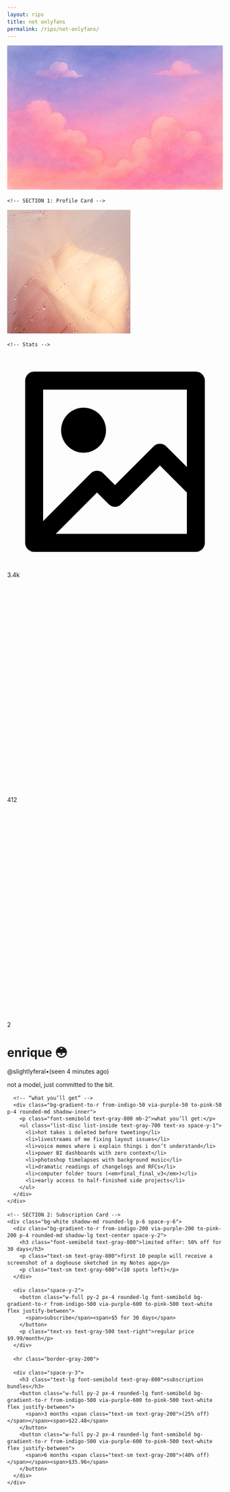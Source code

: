 ```yaml
---
layout: rips
title: not onlyfans
permalink: /rips/not-onlyfans/
---
```


<div class="w-full bg-gray-50">
  <!-- cover image -->
  <img
    src="/assets/images/of-cover.jpg"
    alt="cover image"
    class="w-full h-40 object-cover object-center"
  />

  <div class="px-6 py-4 space-y-4">

    <!-- SECTION 1: Profile Card -->
<div class="bg-white shadow-md rounded-lg p-6 space-y-4">
  <!-- Avatar and Stats Row -->
  <div class="flex items-start justify-between">
    <!-- Avatar -->
    <img
      src="/assets/images/of-pfp.JPG"
      alt="profile picture"
      class="w-28 h-28 rounded-full border-4 border-white shadow-lg object-cover -mt-16"
    />

    <!-- Stats -->
  <div class="flex space-x-6 text-gray-800 text-sm -mt-2">
      <div class="flex items-center space-x-1 text-indigo-600">
        <svg class="w-4 h-4 fill-current" viewBox="0 0 24 24" xmlns="http://www.w3.org/2000/svg">
          <path d="M3,22H21a1,1,0,0,0,1-1V3a1,1,0,0,0-1-1H3A1,1,0,0,0,2,3V21A1,1,0,0,0,3,22Zm2.414-2L10,15.414l1.293,1.293a1,1,0,0,0,1.414,0L17,12.414l3,3V20ZM20,4v8.586l-2.293-2.293a1,1,0,0,0-1.414,0L12,14.586l-1.293-1.293a1,1,0,0,0-1.414,0L4,18.586V4ZM6,8.5A2.5,2.5,0,1,1,8.5,11,2.5,2.5,0,0,1,6,8.5Z"/>
        </svg>
        <span>3.4k</span>
      </div>
      <div class="flex items-center space-x-1 text-purple-600">
        <svg class="w-4 h-4 stroke-current" viewBox="0 0 24 24" fill="none" xmlns="http://www.w3.org/2000/svg">
          <path d="M16 10L18.5768 8.45392C19.3699 7.97803 19.7665 7.74009 20.0928 7.77051C20.3773 7.79703 20.6369 7.944 20.806 8.17433C21 8.43848 21 8.90095 21 9.8259V14.1741C21 15.099 21 15.5615 20.806 15.8257C20.6369 16.056 20.3773 16.203 20.0928 16.2295C19.7665 16.2599 19.3699 16.022 18.5768 15.5461L16 14M6.2 18H12.8C13.9201 18 14.4802 18 14.908 17.782C15.2843 17.5903 15.5903 17.2843 15.782 16.908C16 16.4802 16 15.9201 16 14.8V9.2C16 8.0799 16 7.51984 15.782 7.09202C15.5903 6.71569 15.2843 6.40973 14.908 6.21799C14.4802 6 13.9201 6 12.8 6H6.2C5.0799 6 4.51984 6 4.09202 6.21799C3.71569 6.40973 3.40973 6.71569 3.21799 7.09202C3 7.51984 3 8.07989 3 9.2V14.8C3 15.9201 3 16.4802 3.21799 16.908C3.40973 17.2843 3.71569 17.5903 4.09202 17.782C4.51984 18 5.07989 18 6.2 18Z" stroke-width="2" stroke-linecap="round" stroke-linejoin="round"/>
        </svg>
        <span>412</span>
      </div>
      <div class="flex items-center space-x-1 text-rose-600">
        <svg class="w-4 h-4 stroke-current" viewBox="0 0 24 24" fill="none" xmlns="http://www.w3.org/2000/svg">
          <path fill-rule="evenodd" clip-rule="evenodd" d="M12 6.00019C10.2006 3.90317 7.19377 3.2551 4.93923 5.17534C2.68468 7.09558 2.36727 10.3061 4.13778 12.5772C5.60984 14.4654 10.0648 18.4479 11.5249 19.7369C11.6882 19.8811 11.7699 19.9532 11.8652 19.9815C11.9483 20.0062 12.0393 20.0062 12.1225 19.9815C12.2178 19.9532 12.2994 19.8811 12.4628 19.7369C13.9229 18.4479 18.3778 14.4654 19.8499 12.5772C21.6204 10.3061 21.3417 7.07538 19.0484 5.17534C16.7551 3.2753 13.7994 3.90317 12 6.00019Z" stroke-width="2" stroke-linecap="round" stroke-linejoin="round"/>
        </svg>
        <span>2</span>
      </div>
    </div>
  </div>
      <!-- name/bio -->
      <div class="space-y-2">
        <h1 class="text-xl font-semibold">enrique 😳</h1>
        <div class="text-gray-500 text-sm flex items-center space-x-2">
          <span>@slightlyferal</span><span>•</span><span class="text-sm">(seen 4 minutes ago)</span>
        </div>
        <p class="text-gray-700 text-sm">not a model, just committed to the bit.</p>
      </div>

      <!-- “what you’ll get” -->
      <div class="bg-gradient-to-r from-indigo-50 via-purple-50 to-pink-50 p-4 rounded-md shadow-inner">
        <p class="font-semibold text-gray-800 mb-2">what you’ll get:</p>
        <ul class="list-disc list-inside text-gray-700 text-xs space-y-1">
          <li>hot takes i deleted before tweeting</li>
          <li>livestreams of me fixing layout issues</li>
          <li>voice memos where i explain things i don’t understand</li>
          <li>power BI dashboards with zero context</li>
          <li>photoshop timelapses with background music</li>
          <li>dramatic readings of changelogs and RFCs</li>
          <li>computer folder tours (<em>final_final_v3</em>)</li>
          <li>early access to half-finished side projects</li>
        </ul>
      </div>
    </div>

    <!-- SECTION 2: Subscription Card -->
    <div class="bg-white shadow-md rounded-lg p-6 space-y-6">
      <div class="bg-gradient-to-r from-indigo-200 via-purple-200 to-pink-200 p-4 rounded-md shadow-lg text-center space-y-2">
        <h3 class="font-semibold text-gray-800">limited offer: 50% off for 30 days</h3>
        <p class="text-sm text-gray-800">first 10 people will receive a screenshot of a doghouse sketched in my Notes app</p>
        <p class="text-sm text-gray-600">(10 spots left)</p>
      </div>

      <div class="space-y-2">
        <button class="w-full py-2 px-4 rounded-lg font-semibold bg-gradient-to-r from-indigo-500 via-purple-600 to-pink-500 text-white flex justify-between">
          <span>subscribe</span><span>$5 for 30 days</span>
        </button>
        <p class="text-xs text-gray-500 text-right">regular price $9.99/month</p>
      </div>

      <hr class="border-gray-200">

      <div class="space-y-3">
        <h3 class="text-lg font-semibold text-gray-800">subscription bundles</h3>
        <button class="w-full py-2 px-4 rounded-lg font-semibold bg-gradient-to-r from-indigo-500 via-purple-600 to-pink-500 text-white flex justify-between">
          <span>3 months <span class="text-sm text-gray-200">(25% off)</span></span><span>$22.48</span>
        </button>
        <button class="w-full py-2 px-4 rounded-lg font-semibold bg-gradient-to-r from-indigo-500 via-purple-600 to-pink-500 text-white flex justify-between">
          <span>6 months <span class="text-sm text-gray-200">(40% off)</span></span><span>$35.96</span>
        </button>
      </div>
    </div>

  </div>
</div>